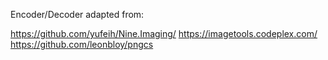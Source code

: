 ﻿Encoder/Decoder adapted from:

https://github.com/yufeih/Nine.Imaging/
https://imagetools.codeplex.com/
https://github.com/leonbloy/pngcs

